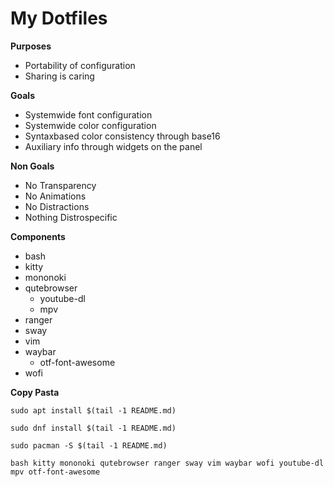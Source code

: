 # My Dotfiles

**Purposes**
* Portability of configuration
* Sharing is caring

**Goals**
* Systemwide font configuration
* Systemwide color configuration
* Syntaxbased color consistency through base16
* Auxiliary info through widgets on the panel

**Non Goals**
* No Transparency
* No Animations
* No Distractions
* Nothing Distrospecific

**Components**
* bash
* kitty
* mononoki
* qutebrowser
    * youtube-dl
    * mpv
* ranger
* sway
* vim
* waybar
    * otf-font-awesome
* wofi

**Copy Pasta**

    sudo apt install $(tail -1 README.md)

    sudo dnf install $(tail -1 README.md)

    sudo pacman -S $(tail -1 README.md)

    bash kitty mononoki qutebrowser ranger sway vim waybar wofi youtube-dl mpv otf-font-awesome
